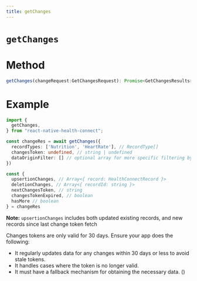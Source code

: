 ```yaml
---
title: getChanges
---
```


# `getChanges`

# Method

```ts
getChanges(changeRequest:GetChangesRequest): Promise<GetChangesResults>
```

# Example

```ts
import {
  getChanges,
} from "react-native-health-connect";

const changeRes = await getChanges({
  recordTypes: ['Nutrition', 'HeartRate'], // RecordType[]
  changesToken: undefined, // string | undefined
  dataOriginFilter: [] // optional array for more specific filtering by dataOrigin
})

const {
  upsertionChanges, // Array<{ record: HealthConnectRecord }>
  deletionChanges, // Array<{ recordId: string }>
  nextChangesToken, // string
  changesTokenExpired, // boolean
  hasMore // boolean
} = changeRes
```


**Note:** `upsertionChanges` includes both updated existing records, and new records since last change token fetch

Changes tokens are only valid for 30 days. Ensure your app does the following:

- It regularly updates data for any changes within 30 days or less to avoid stale tokens.
- It handles cases where the token is no longer valid.
- It must have a fallback mechanism for obtaining the necessary data. ()

